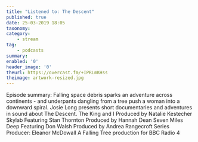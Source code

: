 ```yaml
---
title: "Listened to: The Descent"
published: true
date: 25-03-2019 18:05
taxonomy:
category:
	- stream
tag:
	- podcasts
summary:
enabled: '0'
header_image: '0'
theurl: https://overcast.fm/+IPRLmKHss
theimage: artwork-resized.jpg
--- 
```

Episode summary: Falling space debris sparks an adventure across continents - and underpants dangling from a tree push a woman into a downward spiral. Josie Long presents short documentaries and adventures in sound about The Descent. The King and I Produced by Natalie Kestecher Skylab Featuring Stan Thornton Produced by Hannah Dean Seven Miles Deep Featuring Don Walsh Produced by Andrea Rangecroft Series Producer: Eleanor McDowall A Falling Tree production for BBC Radio 4
